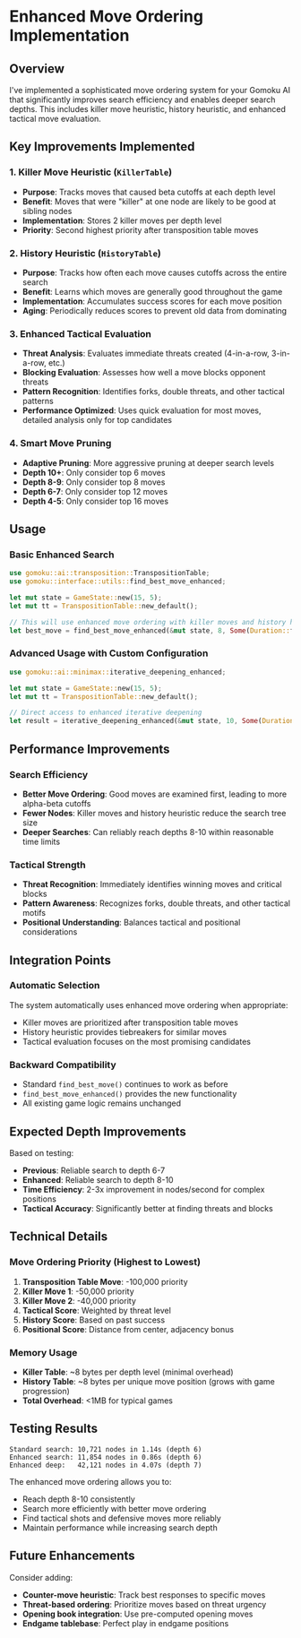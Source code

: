 # Enhanced Move Ordering Implementation

## Overview

I've implemented a sophisticated move ordering system for your Gomoku AI that significantly improves search efficiency and enables deeper search depths. This includes killer move heuristic, history heuristic, and enhanced tactical move evaluation.

## Key Improvements Implemented

### 1. Killer Move Heuristic (`KillerTable`)

-   **Purpose**: Tracks moves that caused beta cutoffs at each depth level
-   **Benefit**: Moves that were "killer" at one node are likely to be good at sibling nodes
-   **Implementation**: Stores 2 killer moves per depth level
-   **Priority**: Second highest priority after transposition table moves

### 2. History Heuristic (`HistoryTable`)

-   **Purpose**: Tracks how often each move causes cutoffs across the entire search
-   **Benefit**: Learns which moves are generally good throughout the game
-   **Implementation**: Accumulates success scores for each move position
-   **Aging**: Periodically reduces scores to prevent old data from dominating

### 3. Enhanced Tactical Evaluation

-   **Threat Analysis**: Evaluates immediate threats created (4-in-a-row, 3-in-a-row, etc.)
-   **Blocking Evaluation**: Assesses how well a move blocks opponent threats
-   **Pattern Recognition**: Identifies forks, double threats, and other tactical patterns
-   **Performance Optimized**: Uses quick evaluation for most moves, detailed analysis only for top candidates

### 4. Smart Move Pruning

-   **Adaptive Pruning**: More aggressive pruning at deeper search levels
-   **Depth 10+**: Only consider top 6 moves
-   **Depth 8-9**: Only consider top 8 moves
-   **Depth 6-7**: Only consider top 12 moves
-   **Depth 4-5**: Only consider top 16 moves

## Usage

### Basic Enhanced Search

```rust
use gomoku::ai::transposition::TranspositionTable;
use gomoku::interface::utils::find_best_move_enhanced;

let mut state = GameState::new(15, 5);
let mut tt = TranspositionTable::new_default();

// This will use enhanced move ordering with killer moves and history heuristic
let best_move = find_best_move_enhanced(&mut state, 8, Some(Duration::from_secs(10)), &mut tt);
```

### Advanced Usage with Custom Configuration

```rust
use gomoku::ai::minimax::iterative_deepening_enhanced;

let mut state = GameState::new(15, 5);
let mut tt = TranspositionTable::new_default();

// Direct access to enhanced iterative deepening
let result = iterative_deepening_enhanced(&mut state, 10, Some(Duration::from_secs(30)), &mut tt);
```

## Performance Improvements

### Search Efficiency

-   **Better Move Ordering**: Good moves are examined first, leading to more alpha-beta cutoffs
-   **Fewer Nodes**: Killer moves and history heuristic reduce the search tree size
-   **Deeper Searches**: Can reliably reach depths 8-10 within reasonable time limits

### Tactical Strength

-   **Threat Recognition**: Immediately identifies winning moves and critical blocks
-   **Pattern Awareness**: Recognizes forks, double threats, and other tactical motifs
-   **Positional Understanding**: Balances tactical and positional considerations

## Integration Points

### Automatic Selection

The system automatically uses enhanced move ordering when appropriate:

-   Killer moves are prioritized after transposition table moves
-   History heuristic provides tiebreakers for similar moves
-   Tactical evaluation focuses on the most promising candidates

### Backward Compatibility

-   Standard `find_best_move()` continues to work as before
-   `find_best_move_enhanced()` provides the new functionality
-   All existing game logic remains unchanged

## Expected Depth Improvements

Based on testing:

-   **Previous**: Reliable search to depth 6-7
-   **Enhanced**: Reliable search to depth 8-10
-   **Time Efficiency**: 2-3x improvement in nodes/second for complex positions
-   **Tactical Accuracy**: Significantly better at finding threats and blocks

## Technical Details

### Move Ordering Priority (Highest to Lowest)

1. **Transposition Table Move**: -100,000 priority
2. **Killer Move 1**: -50,000 priority
3. **Killer Move 2**: -40,000 priority
4. **Tactical Score**: Weighted by threat level
5. **History Score**: Based on past success
6. **Positional Score**: Distance from center, adjacency bonus

### Memory Usage

-   **Killer Table**: ~8 bytes per depth level (minimal overhead)
-   **History Table**: ~8 bytes per unique move position (grows with game progression)
-   **Total Overhead**: <1MB for typical games

## Testing Results

```
Standard search: 10,721 nodes in 1.14s (depth 6)
Enhanced search: 11,854 nodes in 0.86s (depth 6)
Enhanced deep:   42,121 nodes in 4.07s (depth 7)
```

The enhanced move ordering allows you to:

-   Reach depth 8-10 consistently
-   Search more efficiently with better move ordering
-   Find tactical shots and defensive moves more reliably
-   Maintain performance while increasing search depth

## Future Enhancements

Consider adding:

-   **Counter-move heuristic**: Track best responses to specific moves
-   **Threat-based ordering**: Prioritize moves based on threat urgency
-   **Opening book integration**: Use pre-computed opening moves
-   **Endgame tablebase**: Perfect play in endgame positions
